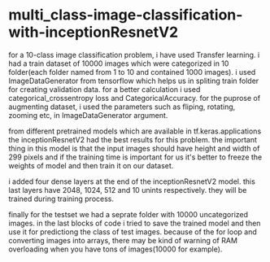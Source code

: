 # multi_class-image-classification-with-inceptionResnetV2

for a 10-class image classification problem, i have used Transfer learning.
i had a train dataset of 10000 images which were categorized in 10 folder(each folder named from 1 to 10 and contained 1000 images).
i used ImageDataGenerator from tensorflow which helps us in spliting train folder for creating validation data.
for a better calculation i used categorical_crossentropy loss and CategoricalAccuracy.
for the puprose of augmenting dataset, i used the parameters such as fliping, rotating, zooming etc, in ImageDataGenerator argument.

from different pretrained models which are available in tf.keras.applications the inceptionResnetV2 had the best results for this problem.
the important thing in this model is that the input images should have height and width of 299 pixels and if the training time is important for us it's better to freeze the weights of model and then train it on our dataset.

i added four dense layers at the end of the inceptionResnetV2 model. this last layers have 2048, 1024, 512 and 10 unints respectively. they will be trained during training process.

finally for the testset we had a seprate folder with 10000 uncategorized images. 
in the last blocks of code i tried to save the trained model and then use it for predictiong the class of test images. because of the for loop and converting images into arrays, there may be kind of warning of RAM overloading when you have tons of images(10000 for example).
